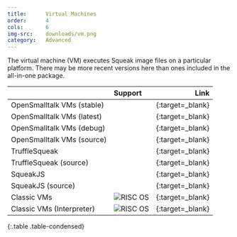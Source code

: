 ```yaml
---
title:      Virtual Machines
order:      4
cols:       6
img-src:    downloads/vm.png
category:   Advanced
---
```

The virtual machine (VM) executes Squeak image files on a particular platform. There may be more recent versions here than ones included in the all-in-one package.

|                            | Support   | Link                                                               |
| -------------------------- |:--------- | ------------------------------------------------------------------:|
| OpenSmalltalk VMs (stable) | <i class="fa fa-windows"></i> <i class="fa fa-apple"></i> <i class="fa fa-linux"></i> | [<i class="fa fa-external-link"></i>][osvm]{:target=_blank} |
| OpenSmalltalk VMs (latest) | <i class="fa fa-windows"></i> <i class="fa fa-apple"></i> <i class="fa fa-linux"></i> | [<i class="fa fa-external-link"></i>][osvm_latest]{:target=_blank} |
| OpenSmalltalk VMs (debug)  | <i class="fa fa-windows"></i> <i class="fa fa-apple"></i> <i class="fa fa-linux"></i> | [<i class="fa fa-external-link"></i>][osvm_debug]{:target=_blank} |
| OpenSmalltalk VMs (source) | <i class="fa fa-c"></i>                                                               | [<i class="fa fa-github"></i>][osvm_source]{:target=_blank} |
| TruffleSqueak              | <i class="fa fa-windows"></i> <i class="fa fa-apple"></i> <i class="fa fa-linux"></i> | [<i class="fa fa-external-link"></i>][truffle]{:target=_blank} |
| TruffleSqueak (source)     | <i class="fa fa-java"></i>                                                            | [<i class="fa fa-github"></i>][truffle_source]{:target=_blank} |
| SqueakJS                   | <i class="fa fa-laptop"></i> <i class="fa fa-mobile"></i> <i class="fa fa-tablet"></i> | [<i class="fa fa-globe"></i>][squeakjs]{:target=_blank} |
| SqueakJS (source)          | <i class="fa fa-js"></i>                                                              | [<i class="fa fa-github"></i>][squeakjs_source]{:target=_blank} |
| Classic VMs                | <i class="fa fa-windows"></i> <i class="fa fa-apple"></i> <i class="fa fa-linux"></i> <img src="../img/downloads/risc.png" alt="RISC OS"> | [<i class="fa fa-external-link"></i>][classic]{:target=_blank} |
| Classic VMs (Interpreter)  | <i class="fa fa-windows"></i> <i class="fa fa-apple"></i> <i class="fa fa-linux"></i> <img src="../img/downloads/risc.png" alt="RISC OS"> | [<i class="fa fa-external-link"></i>][interpreter]{:target=_blank} |
{:.table .table-condensed}

[osvm]: https://github.com/OpenSmalltalk/opensmalltalk-vm/releases/latest
[osvm_latest]: https://github.com/OpenSmalltalk/opensmalltalk-vm/releases/tag/latest-build
[osvm_debug]: https://github.com/OpenSmalltalk/opensmalltalk-vm/releases/tag/latest-debug-build 
[osvm_source]: https://github.com/OpenSmalltalk/opensmalltalk-vm
[truffle]: https://github.com/hpi-swa/trufflesqueak/releases/latest
[truffle_source]: https://github.com/hpi-swa/trufflesqueak
[squeakjs]: https://squeak.js.org/
[squeakjs_source]: https://github.com/codefrau/SqueakJS
[classic]: http://squeakvm.org/
[interpreter]: http://squeakvm.org/cgi-bin/viewvc.cgi/squeak/trunk/
